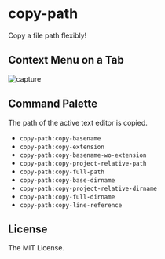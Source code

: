 # copy-path

Copy a file path flexibly!

## Context Menu on a Tab

![capture](https://raw.githubusercontent.com/s-shin/atom-copy-path/master/capture.png)

## Command Palette

The path of the active text editor is copied.

* `copy-path:copy-basename`
* `copy-path:copy-extension`
* `copy-path:copy-basename-wo-extension`
* `copy-path:copy-project-relative-path`
* `copy-path:copy-full-path`
* `copy-path:copy-base-dirname`
* `copy-path:copy-project-relative-dirname`
* `copy-path:copy-full-dirname`
* `copy-path:copy-line-reference`

## License

The MIT License.
